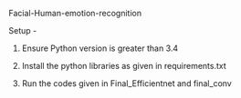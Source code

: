 Facial-Human-emotion-recognition

Setup - 

1) Ensure Python version  is greater than 3.4

2) Install the python libraries as given in requirements.txt

3) Run the codes given in Final_Efficientnet and final_conv
